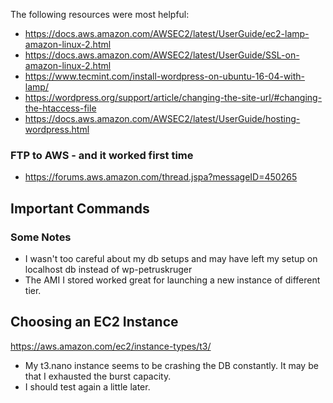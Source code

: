 The following resources were most helpful:
* https://docs.aws.amazon.com/AWSEC2/latest/UserGuide/ec2-lamp-amazon-linux-2.html
* https://docs.aws.amazon.com/AWSEC2/latest/UserGuide/SSL-on-amazon-linux-2.html
* https://www.tecmint.com/install-wordpress-on-ubuntu-16-04-with-lamp/
* https://wordpress.org/support/article/changing-the-site-url/#changing-the-htaccess-file
* https://docs.aws.amazon.com/AWSEC2/latest/UserGuide/hosting-wordpress.html

### FTP to AWS - and it worked first time
* https://forums.aws.amazon.com/thread.jspa?messageID=450265
## Important Commands


### Some Notes

* I wasn't too careful about my db setups and may have left my setup on localhost db instead of wp-petruskruger
* The AMI I stored worked great for launching a new instance of different tier.

## Choosing an EC2 Instance
https://aws.amazon.com/ec2/instance-types/t3/
* My t3.nano instance seems to be crashing the DB constantly. It may be that I exhausted the burst capacity.
* I should test again a little later.
